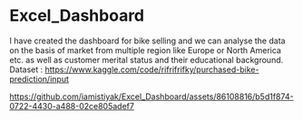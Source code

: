 # Excel_Dashboard
I have created the dashboard for bike selling and we can analyse the data on the basis of market from multiple region like Europe or North America etc. as well as customer merital status and their educational background. <br>
Dataset : https://www.kaggle.com/code/rifrifrifky/purchased-bike-prediction/input


https://github.com/iamistiyak/Excel_Dashboard/assets/86108816/b5d1f874-0722-4430-a488-02ce805adef7

